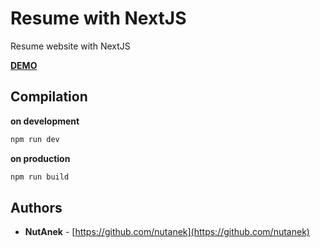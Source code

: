 # Resume with NextJS

Resume website with NextJS

[**DEMO**](https://nut.indytheme.com)

## Compilation
**on development**
```bash
npm run dev
```
**on production**
```bash
npm run build
```

## Authors

* **NutAnek** -  [https://github.com/nutanek](https://github.com/nutanek)
